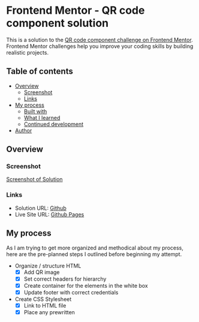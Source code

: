 # Frontend Mentor - QR code component solution

This is a solution to the [QR code component challenge on Frontend Mentor](https://www.frontendmentor.io/challenges/qr-code-component-iux_sIO_H). Frontend Mentor challenges help you improve your coding skills by building realistic projects. 

## Table of contents

- [Overview](#overview)
  - [Screenshot](#screenshot)
  - [Links](#links)
- [My process](#my-process)
  - [Built with](#built-with)
  - [What I learned](#what-i-learned)
  - [Continued development](#continued-development)
- [Author](#author)

## Overview

### Screenshot

[Screenshot of Solution](./images/qr-code-component-solution.png)

### Links

- Solution URL: [Github](https://github.com/blucorazon/qr-code-component)
- Live Site URL: [Github Pages](https://blucorazon.github.io/qr-code-component/)

## My process
As I am trying to get more organized and methodical about my process, here are the pre-planned steps I outlined before beginning my attempt. 

- Organize / structure HTML
  - [x] Add QR image
  - [x] Set correct headers for hierarchy
  - [x] Create container for the elements in the white box
  - [x] Update footer with correct credentials
- Create CSS Stylesheet
  - [x] Link to HTML file
  - [x] Place any prewritten <style> into the stylesheet
  - Colors
    - [x] background color for page
    - [x] background color for container
    - [x] font color for header
    - [x] font color for caption
  - Shapes
    - [x] round corners for the container
    - [x] round corners for the QR code
  - Fonts
    - [x] add fonts per style guide
  - Spacing
    - [x] ensure the padding b/t each element matches designs
    - [x] text aligned to the center
    - [x] the container itself should be centered on the page

Concepts I missed in my planning stage that ended up being relevant:
- [x] Added a universal selector for padding/margin/border-box - apparantly this is useful but need to understand why
 
### Built with

- Semantic HTML5 markup
- CSS custom properties
- Mobile-first workflow

### What I learned

- Imported a font through the html style sheet / google API
```html
 <link rel="stylesheet" href="https://fonts.googleapis.com/css?family=Outfit">
```

- Sharpened process to simplify big tasks into smaller ones

### Continued development

- CSS Grid
- CSS Flexbox 
- FONTS

## Author

- Github - [@blucorazon](https://www.github.com/blucorazon)
- Frontend Mentor - [@blucorazon](https://www.frontendmentor.io/profile/blucorazon)
